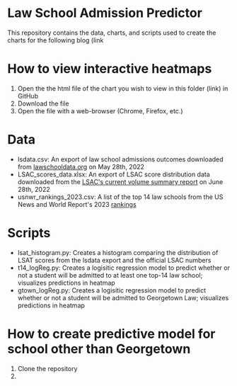 # Law School Admission Predictor
This repository contains the data, charts, and scripts used to create the charts for the following blog (link

# How to view interactive heatmaps
1. Open the the html file of the chart you wish to view in this folder (link) in GitHub
2. Download the file 
3. Open the file with a web-browser (Chrome, Firefox, etc.)

# Data

* lsdata.csv: An export of law school admissions outcomes downloaded from [lawschooldata.org](https://www.lsd.law/) on May 28th, 2022
* LSAC_scores_data.xlsx: An export of LSAC score distribution data downloaded from the [LSAC's current volume summary report](https://report.lsac.org/VolumeSummary.aspx) on June 28th, 2022
* usnwr_rankings_2023.csv: A list of the top 14 law schools from the US News and World Report's 2023 [rankings](https://www.usnews.com/best-graduate-schools/top-law-schools/law-rankings)

# Scripts

* lsat_histogram.py: Creates a histogram comparing the distribution of LSAT scores from the lsdata export and the official LSAC numbers
* t14_logReg.py: Creates a logisitic regression model to predict whether or not a student will be admitted to at least one top-14 law school; visualizes predictions in heatmap
* gtown_logReg.py: Creates a logisitic regression model to predict whether or not a student will be admitted to Georgetown Law; visualizes predictions in heatmap

# How to create predictive model for school other than Georgetown

1. Clone the repository
2. 
